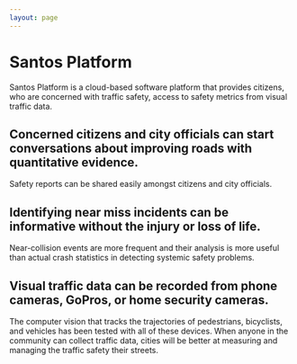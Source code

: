 ```yaml
---
layout: page
---
```


# Santos Platform

Santos Platform is a cloud-based software platform that provides citizens, who are concerned with traffic safety, access to safety metrics from visual traffic data.

## Concerned citizens and city officials can start conversations about improving roads with quantitative evidence.
Safety reports can be shared easily amongst citizens and city officials.

## Identifying near miss incidents can be informative without the injury or loss of life.
Near-collision events are more frequent and their analysis is more useful than actual crash statistics in detecting systemic safety problems.

## Visual traffic data can be recorded from phone cameras, GoPros, or home security cameras.
The computer vision that tracks the trajectories of pedestrians, bicyclists, and vehicles has been tested with all of these devices.  When anyone in the community can collect traffic data, cities will be better at measuring and managing the traffic safety their streets.
